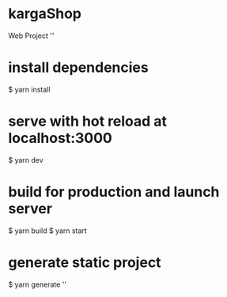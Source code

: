 # kargaShop
 Web Project
''

# install dependencies
$ yarn install

# serve with hot reload at localhost:3000
$ yarn dev

# build for production and launch server
$ yarn build
$ yarn start

# generate static project
$ yarn generate
''
